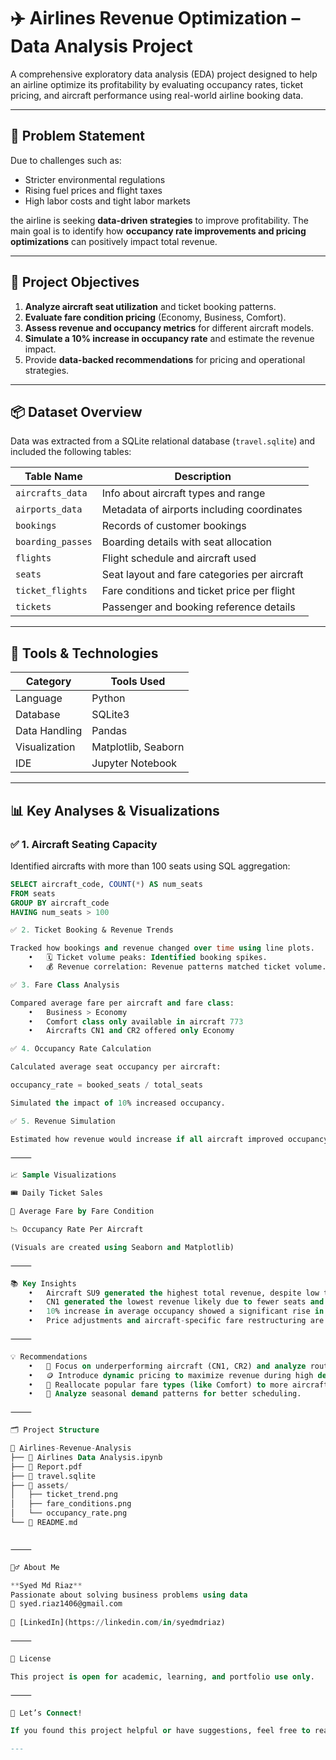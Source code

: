 
# ✈️ Airlines Revenue Optimization – Data Analysis Project

A comprehensive exploratory data analysis (EDA) project designed to help an airline optimize its profitability by evaluating occupancy rates, ticket pricing, and aircraft performance using real-world airline booking data.

---

## 🧠 Problem Statement

Due to challenges such as:
- Stricter environmental regulations
- Rising fuel prices and flight taxes
- High labor costs and tight labor markets

the airline is seeking **data-driven strategies** to improve profitability. The main goal is to identify how **occupancy rate improvements and pricing optimizations** can positively impact total revenue.

---

## 🎯 Project Objectives

1. **Analyze aircraft seat utilization** and ticket booking patterns.
2. **Evaluate fare condition pricing** (Economy, Business, Comfort).
3. **Assess revenue and occupancy metrics** for different aircraft models.
4. **Simulate a 10% increase in occupancy rate** and estimate the revenue impact.
5. Provide **data-backed recommendations** for pricing and operational strategies.

---

## 📦 Dataset Overview

Data was extracted from a SQLite relational database (`travel.sqlite`) and included the following tables:

| Table Name        | Description |
|------------------|-------------|
| `aircrafts_data` | Info about aircraft types and range |
| `airports_data`  | Metadata of airports including coordinates |
| `bookings`       | Records of customer bookings |
| `boarding_passes`| Boarding details with seat allocation |
| `flights`        | Flight schedule and aircraft used |
| `seats`          | Seat layout and fare categories per aircraft |
| `ticket_flights` | Fare conditions and ticket price per flight |
| `tickets`        | Passenger and booking reference details |

---

## 🧪 Tools & Technologies

| Category        | Tools Used |
|----------------|------------|
| Language        | Python |
| Database        | SQLite3 |
| Data Handling   | Pandas |
| Visualization   | Matplotlib, Seaborn |
| IDE             | Jupyter Notebook |

---

## 📊 Key Analyses & Visualizations

### ✅ 1. Aircraft Seating Capacity
Identified aircrafts with more than 100 seats using SQL aggregation:
```sql
SELECT aircraft_code, COUNT(*) AS num_seats
FROM seats
GROUP BY aircraft_code
HAVING num_seats > 100

✅ 2. Ticket Booking & Revenue Trends

Tracked how bookings and revenue changed over time using line plots.
	•	🗓️ Ticket volume peaks: Identified booking spikes.
	•	💰 Revenue correlation: Revenue patterns matched ticket volume.

✅ 3. Fare Class Analysis

Compared average fare per aircraft and fare class:
	•	Business > Economy
	•	Comfort class only available in aircraft 773
	•	Aircrafts CN1 and CR2 offered only Economy

✅ 4. Occupancy Rate Calculation

Calculated average seat occupancy per aircraft:

occupancy_rate = booked_seats / total_seats

Simulated the impact of 10% increased occupancy.

✅ 5. Revenue Simulation

Estimated how revenue would increase if all aircraft improved occupancy by 10%.

⸻

📈 Sample Visualizations

🎟️ Daily Ticket Sales

🛫 Average Fare by Fare Condition

📉 Occupancy Rate Per Aircraft

(Visuals are created using Seaborn and Matplotlib)

⸻

📚 Key Insights
	•	Aircraft SU9 generated the highest total revenue, despite low ticket prices—thanks to high volume and occupancy.
	•	CN1 generated the lowest revenue likely due to fewer seats and only offering economy fare.
	•	10% increase in average occupancy showed a significant rise in annual turnover.
	•	Price adjustments and aircraft-specific fare restructuring are needed for profit maximization.

⸻

💡 Recommendations
	•	🎯 Focus on underperforming aircraft (CN1, CR2) and analyze route or service issues.
	•	🪙 Introduce dynamic pricing to maximize revenue during high demand periods.
	•	🚀 Reallocate popular fare types (like Comfort) to more aircrafts.
	•	📆 Analyze seasonal demand patterns for better scheduling.

⸻

🗂️ Project Structure

📁 Airlines-Revenue-Analysis
├── 📄 Airlines Data Analysis.ipynb
├── 📄 Report.pdf
├── 📄 travel.sqlite
├── 📁 assets/
│   ├── ticket_trend.png
│   ├── fare_conditions.png
│   └── occupancy_rate.png
└── 📄 README.md


⸻

🙋‍♂️ About Me

**Syed Md Riaz**  
Passionate about solving business problems using data  
📧 syed.riaz1406@gmail.com  
 
🔗 [LinkedIn](https://linkedin.com/in/syedmdriaz)

⸻

📄 License

This project is open for academic, learning, and portfolio use only.

⸻

🔗 Let’s Connect!

If you found this project helpful or have suggestions, feel free to reach out or fork the repo. Collaboration is always welcome!

---
